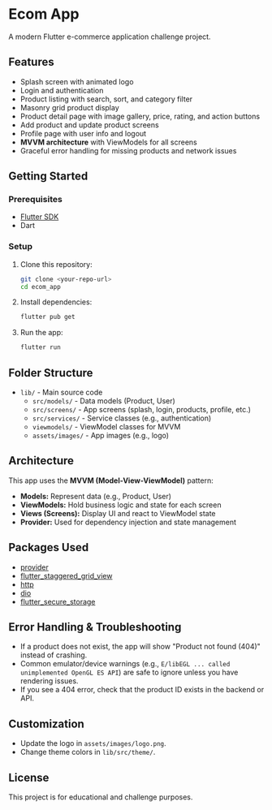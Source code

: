 # Ecom App

A modern Flutter e-commerce application challenge project.

## Features
- Splash screen with animated logo
- Login and authentication
- Product listing with search, sort, and category filter
- Masonry grid product display
- Product detail page with image gallery, price, rating, and action buttons
- Add product and update product screens
- Profile page with user info and logout
- **MVVM architecture** with ViewModels for all screens
- Graceful error handling for missing products and network issues

## Getting Started

### Prerequisites
- [Flutter SDK](https://flutter.dev/docs/get-started/install)
- Dart

### Setup
1. Clone this repository:
   ```sh
   git clone <your-repo-url>
   cd ecom_app
   ```
2. Install dependencies:
   ```sh
   flutter pub get
   ```
3. Run the app:
   ```sh
   flutter run
   ```

## Folder Structure
- `lib/` - Main source code
  - `src/models/` - Data models (Product, User)
  - `src/screens/` - App screens (splash, login, products, profile, etc.)
  - `src/services/` - Service classes (e.g., authentication)
  - `viewmodels/` - ViewModel classes for MVVM
  - `assets/images/` - App images (e.g., logo)

## Architecture
This app uses the **MVVM (Model-View-ViewModel)** pattern:
- **Models:** Represent data (e.g., Product, User)
- **ViewModels:** Hold business logic and state for each screen
- **Views (Screens):** Display UI and react to ViewModel state
- **Provider:** Used for dependency injection and state management

## Packages Used
- [provider](https://pub.dev/packages/provider)
- [flutter_staggered_grid_view](https://pub.dev/packages/flutter_staggered_grid_view)
- [http](https://pub.dev/packages/http)
- [dio](https://pub.dev/packages/dio)
- [flutter_secure_storage](https://pub.dev/packages/flutter_secure_storage)

## Error Handling & Troubleshooting
- If a product does not exist, the app will show "Product not found (404)" instead of crashing.
- Common emulator/device warnings (e.g., `E/libEGL ... called unimplemented OpenGL ES API`) are safe to ignore unless you have rendering issues.
- If you see a 404 error, check that the product ID exists in the backend or API.

## Customization
- Update the logo in `assets/images/logo.png`.
- Change theme colors in `lib/src/theme/`.

## License
This project is for educational and challenge purposes.
